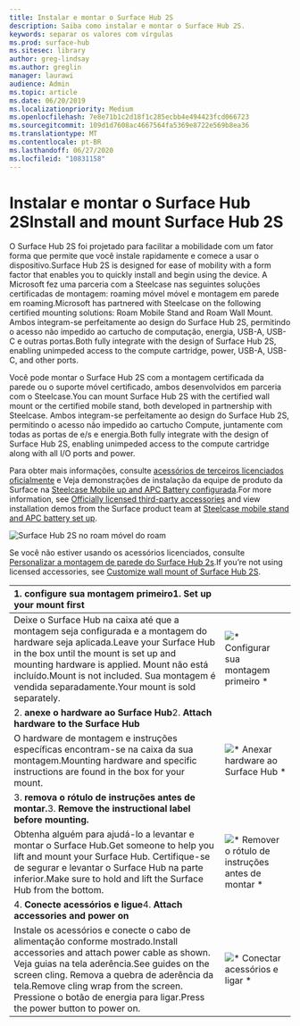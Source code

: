 ```yaml
---
title: Instalar e montar o Surface Hub 2S
description: Saiba como instalar e montar o Surface Hub 2S.
keywords: separar os valores com vírgulas
ms.prod: surface-hub
ms.sitesec: library
author: greg-lindsay
ms.author: greglin
manager: laurawi
audience: Admin
ms.topic: article
ms.date: 06/20/2019
ms.localizationpriority: Medium
ms.openlocfilehash: 7e8e71b1c2d18f1c285ecbb4e494423fcd066723
ms.sourcegitcommit: 109d1d7608ac4667564fa5369e8722e569b8ea36
ms.translationtype: MT
ms.contentlocale: pt-BR
ms.lasthandoff: 06/27/2020
ms.locfileid: "10831158"
---
```

# <span data-ttu-id="d19a0-104">Instalar e montar o Surface Hub 2S</span><span class="sxs-lookup"><span data-stu-id="d19a0-104">Install and mount Surface Hub 2S</span></span>

<span data-ttu-id="d19a0-105">O Surface Hub 2S foi projetado para facilitar a mobilidade com um fator forma que permite que você instale rapidamente e comece a usar o dispositivo.</span><span class="sxs-lookup"><span data-stu-id="d19a0-105">Surface Hub 2S is designed for ease of mobility with a form factor that enables you to quickly install and begin using the device.</span></span> <span data-ttu-id="d19a0-106">A Microsoft fez uma parceria com a Steelcase nas seguintes soluções certificadas de montagem: roaming móvel móvel e montagem em parede em roaming.</span><span class="sxs-lookup"><span data-stu-id="d19a0-106">Microsoft has partnered with Steelcase on the following certified mounting solutions: Roam Mobile Stand and Roam Wall Mount.</span></span> <span data-ttu-id="d19a0-107">Ambos integram-se perfeitamente ao design do Surface Hub 2S, permitindo o acesso não impedido ao cartucho de computação, energia, USB-A, USB-C e outras portas.</span><span class="sxs-lookup"><span data-stu-id="d19a0-107">Both fully integrate with the design of Surface Hub 2S, enabling unimpeded access to the compute cartridge, power, USB-A, USB-C, and other ports.</span></span>

<span data-ttu-id="d19a0-108">Você pode montar o Surface Hub 2S com a montagem certificada da parede ou o suporte móvel certificado, ambos desenvolvidos em parceria com o Steelcase.</span><span class="sxs-lookup"><span data-stu-id="d19a0-108">You can mount Surface Hub 2S with the certified wall mount or the certified mobile stand, both developed in partnership with Steelcase.</span></span> <span data-ttu-id="d19a0-109">Ambos integram-se perfeitamente ao design do Surface Hub 2S, permitindo o acesso não impedido ao cartucho Compute, juntamente com todas as portas de e/s e energia.</span><span class="sxs-lookup"><span data-stu-id="d19a0-109">Both fully integrate with the design of Surface Hub 2S, enabling unimpeded access to the compute cartridge along with all I/O ports and power.</span></span> 

<span data-ttu-id="d19a0-110">Para obter mais informações, consulte [acessórios de terceiros licenciados oficialmente](http://licensedhardware.azurewebsites.net/surface) e Veja demonstrações de instalação da equipe de produto da Surface na [Steelcase Mobile up and APC Battery configurada](https://youtu.be/VTzdu4Skpkg).</span><span class="sxs-lookup"><span data-stu-id="d19a0-110">For more information, see [Officially licensed third-party accessories](http://licensedhardware.azurewebsites.net/surface) and view installation demos from the Surface product team at [Steelcase mobile stand and APC battery set up](https://youtu.be/VTzdu4Skpkg).</span></span>

 ![Surface Hub 2S no roam móvel do roam](images/sh2-mobile-stand.png)<br>

<span data-ttu-id="d19a0-112">Se você não estiver usando os acessórios licenciados, consulte [Personalizar a montagem de parede do Surface Hub 2s](surface-hub-2s-custom-install.md).</span><span class="sxs-lookup"><span data-stu-id="d19a0-112">If you’re not using licensed accessories, see [Customize wall mount of Surface Hub 2S](surface-hub-2s-custom-install.md).</span></span>

| <span data-ttu-id="d19a0-113">1. **configure sua montagem primeiro**</span><span class="sxs-lookup"><span data-stu-id="d19a0-113">1. **Set up your mount first**</span></span> | |
|:------ |:-------- |
| <span data-ttu-id="d19a0-114">Deixe o Surface Hub na caixa até que a montagem seja configurada e a montagem do hardware seja aplicada.</span><span class="sxs-lookup"><span data-stu-id="d19a0-114">Leave your Surface Hub in the box until the mount is set up and mounting hardware is applied.</span></span> <span data-ttu-id="d19a0-115">Mount não está incluído.</span><span class="sxs-lookup"><span data-stu-id="d19a0-115">Mount is not included.</span></span> <span data-ttu-id="d19a0-116">Sua montagem é vendida separadamente.</span><span class="sxs-lookup"><span data-stu-id="d19a0-116">Your mount is sold separately.</span></span> | ![\* Configurar sua montagem primeiro \*](images/sh2-setup-1.png) <br> |
| <span data-ttu-id="d19a0-118">2. **anexe o hardware ao Surface Hub**</span><span class="sxs-lookup"><span data-stu-id="d19a0-118">2. **Attach hardware to the Surface Hub**</span></span> | |
| <span data-ttu-id="d19a0-119">O hardware de montagem e instruções específicas encontram-se na caixa da sua montagem.</span><span class="sxs-lookup"><span data-stu-id="d19a0-119">Mounting hardware and specific instructions are found in the box for your mount.</span></span> | ![\* Anexar hardware ao Surface Hub \*](images/sh2-setup-2.png) <br> |
| <span data-ttu-id="d19a0-121">3. **remova o rótulo de instruções antes de montar.**</span><span class="sxs-lookup"><span data-stu-id="d19a0-121">3. **Remove the instructional label before mounting.**</span></span> | |
| <span data-ttu-id="d19a0-122">Obtenha alguém para ajudá-lo a levantar e montar o Surface Hub.</span><span class="sxs-lookup"><span data-stu-id="d19a0-122">Get someone to help you lift and mount your Surface Hub.</span></span> <span data-ttu-id="d19a0-123">Certifique-se de segurar e levantar o Surface Hub na parte inferior.</span><span class="sxs-lookup"><span data-stu-id="d19a0-123">Make sure to hold and lift the Surface Hub from the bottom.</span></span> | ![\* Remover o rótulo de instruções antes de montar \*](images/sh2-setup-3.png) <br> |
| <span data-ttu-id="d19a0-125">4. **Conecte acessórios e ligue**</span><span class="sxs-lookup"><span data-stu-id="d19a0-125">4. **Attach accessories and power on**</span></span> | |
| <span data-ttu-id="d19a0-126">Instale os acessórios e conecte o cabo de alimentação conforme mostrado.</span><span class="sxs-lookup"><span data-stu-id="d19a0-126">Install accessories and attach power cable as shown.</span></span> <span data-ttu-id="d19a0-127">Veja guias na tela aderência.</span><span class="sxs-lookup"><span data-stu-id="d19a0-127">See guides on the screen cling.</span></span> <span data-ttu-id="d19a0-128">Remova a quebra de aderência da tela.</span><span class="sxs-lookup"><span data-stu-id="d19a0-128">Remove cling wrap from the screen.</span></span> <span data-ttu-id="d19a0-129">Pressione o botão de energia para ligar.</span><span class="sxs-lookup"><span data-stu-id="d19a0-129">Press the power button to power on.</span></span> | ![\* Conectar acessórios e ligar \*](images/sh2-setup-4.png) <br> |
